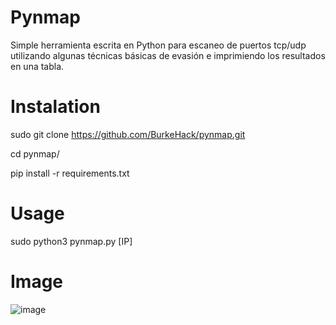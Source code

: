 # Pynmap
Simple herramienta escrita en Python para escaneo de puertos tcp/udp utilizando algunas técnicas básicas de evasión e imprimiendo los resultados en una tabla. 

# Instalation

sudo git clone https://github.com/BurkeHack/pynmap.git

cd pynmap/

pip install -r requirements.txt 

# Usage 

sudo python3 pynmap.py [IP]

# Image
![image](https://user-images.githubusercontent.com/126290224/227741514-4eb302f8-ef1c-49e6-992d-770cddf1584f.png)
